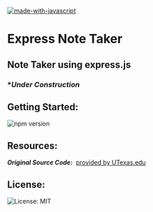 [![made-with-javascript](https://img.shields.io/badge/Made%20with-JavaScript-1f425f.svg)](https://www.javascript.com)<br>
# Express Note Taker

## Note Taker using express.js

### ****Under Construction***

## Getting Started:

![npm version](https://img.shields.io/badge/express-v4.16.4-9cf)

## Resources:
**_Original Source Code:_**&nbsp;&nbsp;[provided by UTexas.edu](https://techbootcamps.utexas.edu/coding/)

## License:

![License: MIT](https://img.shields.io/badge/license-MIT-brightgreen)
